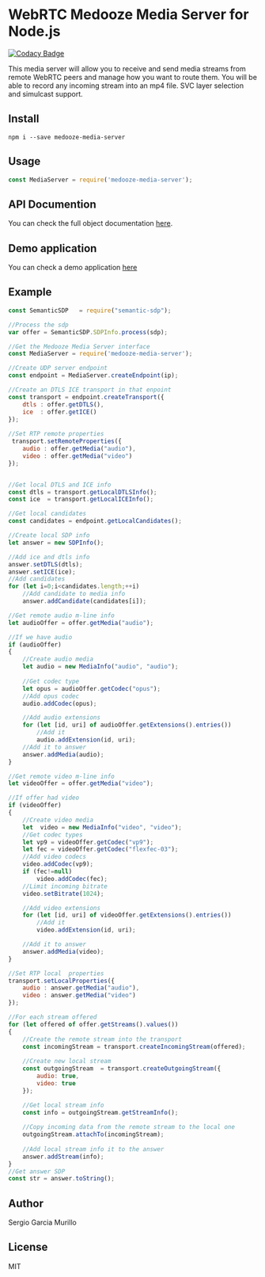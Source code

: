 # WebRTC Medooze Media Server for Node.js

[![Codacy Badge](https://api.codacy.com/project/badge/Grade/72346e5229bc4fd8af091312be091fdd)](https://www.codacy.com/app/murillo128/media-server-node?utm_source=github.com&utm_medium=referral&utm_content=medooze/media-server-node&utm_campaign=badger)

This media server will allow you to receive and send media streams from remote WebRTC peers and manage how you want to route them. 
You will be able to record any incoming stream into an mp4 file.
SVC layer selection and simulcast support.

## Install

    npm i --save medooze-media-server

## Usage
```javascript
const MediaServer = require('medooze-media-server');
```
## API Documention
You can check the full object documentation [here](https://medooze.github.io/media-server-node/).

## Demo application
You can check a demo application [here](https://github.com/medooze/media-server-demo-node)

## Example

```javascript
const SemanticSDP	= require("semantic-sdp");

//Process the sdp
var offer = SemanticSDP.SDPInfo.process(sdp);

//Get the Medooze Media Server interface
const MediaServer = require('medooze-media-server');

//Create UDP server endpoint
const endpoint = MediaServer.createEndpoint(ip);

//Create an DTLS ICE transport in that enpoint
const transport = endpoint.createTransport({
	dtls : offer.getDTLS(),
	ice  : offer.getICE() 
});
	
//Set RTP remote properties
 transport.setRemoteProperties({
	audio : offer.getMedia("audio"),
	video : offer.getMedia("video")
});


//Get local DTLS and ICE info
const dtls = transport.getLocalDTLSInfo();
const ice  = transport.getLocalICEInfo();

//Get local candidates
const candidates = endpoint.getLocalCandidates();

//Create local SDP info
let answer = new SDPInfo();

//Add ice and dtls info
answer.setDTLS(dtls);
answer.setICE(ice);
//Add candidates
for (let i=0;i<candidates.length;++i)
	//Add candidate to media info
	answer.addCandidate(candidates[i]);

//Get remote audio m-line info 
let audioOffer = offer.getMedia("audio");

//If we have audio
if (audioOffer)
{
	//Create audio media
	let audio = new MediaInfo("audio", "audio");
	
	//Get codec type
	let opus = audioOffer.getCodec("opus");
	//Add opus codec
	audio.addCodec(opus);

	//Add audio extensions
	for (let [id, uri] of audioOffer.getExtensions().entries())
		//Add it
		audio.addExtension(id, uri);
	//Add it to answer
	answer.addMedia(audio);
}

//Get remote video m-line info 
let videoOffer = offer.getMedia("video");

//If offer had video
if (videoOffer)
{
	//Create video media
	let  video = new MediaInfo("video", "video");
	//Get codec types
	let vp9 = videoOffer.getCodec("vp9");
	let fec = videoOffer.getCodec("flexfec-03");
	//Add video codecs
	video.addCodec(vp9);
	if (fec!=null)
		video.addCodec(fec);
	//Limit incoming bitrate
	video.setBitrate(1024);

	//Add video extensions
	for (let [id, uri] of videoOffer.getExtensions().entries())
		//Add it
		video.addExtension(id, uri);

	//Add it to answer
	answer.addMedia(video);
}

//Set RTP local  properties
transport.setLocalProperties({
	audio : answer.getMedia("audio"),
	video : answer.getMedia("video")
});

//For each stream offered
for (let offered of offer.getStreams().values())
{
	//Create the remote stream into the transport
	const incomingStream = transport.createIncomingStream(offered);
	
	//Create new local stream
	const outgoingStream  = transport.createOutgoingStream({
		audio: true,
		video: true
	});

	//Get local stream info
	const info = outgoingStream.getStreamInfo();
	
	//Copy incoming data from the remote stream to the local one
	outgoingStream.attachTo(incomingStream);
	
	//Add local stream info it to the answer
	answer.addStream(info);
}
//Get answer SDP
const str = answer.toString();
```

## Author

Sergio Garcia Murillo

## License
MIT

